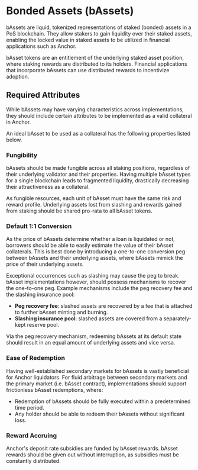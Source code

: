 # Bonded Assets \(bAssets\)

bAssets are liquid, tokenized representations of staked \(bonded\) assets in a PoS blockchain. They allow stakers to gain liquidity over their staked assets, enabling the locked value in staked assets to be utilized in financial applications such as Anchor.

bAsset tokens are an entitlement of the underlying staked asset position, where staking rewards are distributed to its holders. Financial applications that incorporate bAssets can use distributed rewards to incentivize adoption.

## Required Attributes

While bAssets may have varying characteristics across implementations, they should include certain attributes to be implemented as a valid collateral in Anchor.

An ideal bAsset to be used as a collateral has the following properties listed below.

### Fungibility

bAssets should be made fungible across all staking positions, regardless of their underlying validator and their properties. Having multiple bAsset types for a single blockchain leads to fragmented liquidity, drastically decreasing their attractiveness as a collateral.

As fungible resources, each unit of bAsset must have the same risk and reward profile. Underlying assets lost from slashing and rewards gained from staking should be shared pro-rata to all bAsset tokens.

### Default 1:1 Conversion

As the price of bAssets determine whether a loan is liquidated or not, borrowers should be able to easily estimate the value of their bAsset collaterals. This is best done by introducing a one-to-one conversion peg between bAssets and their underlying assets, where bAssets mimick the price of their underlying assets.

Exceptional occurrences such as slashing may cause the peg to break. bAsset implementations however, should possess mechanisms to recover the one-to-one peg. Example mechanisms include the peg recovery fee and the slashing insurance pool:

* **Peg recovery fee**: slashed assets are recovered by a fee that is attached to further bAsset minting and burning.
* **Slashing insurance pool**: slashed assets are covered from a separately-kept reserve pool.

Via the peg recovery mechanism, redeeming bAssets at its default state should result in an equal amount of underlying assets and vice versa.

### Ease of Redemption

Having well-established secondary markets for bAssets is vastly beneficial for Anchor liquidators. For fluid arbitrage between secondary markets and the primary market \(i.e. bAsset contract\), implementations should support frictionless bAsset redemptions, where:

* Redemption of bAssets should be fully executed within a predetermined time period.
* Any holder should be able to redeem their bAssets without significant loss.

### Reward Accruing

Anchor's deposit rate subsidies are funded by bAsset rewards. bAsset rewards should be given out without interruption, as subsidies must be constantly distributed.

